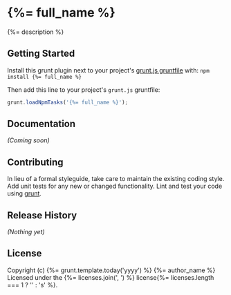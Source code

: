 # {%= full_name %}

{%= description %}

## Getting Started
Install this grunt plugin next to your project's [grunt.js gruntfile][getting_started] with: `npm install {%= full_name %}`

Then add this line to your project's `grunt.js` gruntfile:

```javascript
grunt.loadNpmTasks('{%= full_name %}');
```

[grunt]: http://gruntjs.com/
[getting_started]: https://github.com/gruntjs/grunt/blob/master/docs/getting_started.md

## Documentation
_(Coming soon)_

## Contributing
In lieu of a formal styleguide, take care to maintain the existing coding style. Add unit tests for any new or changed functionality. Lint and test your code using [grunt][grunt].

## Release History
_(Nothing yet)_

## License
Copyright (c) {%= grunt.template.today('yyyy') %} {%= author_name %}  
Licensed under the {%= licenses.join(', ') %} license{%= licenses.length === 1 ? '' : 's' %}.
